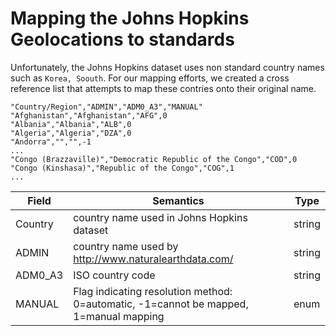 # Mapping the Johns Hopkins Geolocations to standards

Unfortunately, the Johns Hopkins dataset uses non standard country names such as `Korea, Soouth`. For our mapping efforts, we created a cross reference list that attempts to map these contries onto their original name.

```
"Country/Region","ADMIN","ADM0_A3","MANUAL"
"Afghanistan","Afghanistan","AFG",0
"Albania","Albania","ALB",0
"Algeria","Algeria","DZA",0
"Andorra","","",-1
...
"Congo (Brazzaville)","Democratic Republic of the Congo","COD",0
"Congo (Kinshasa)","Republic of the Congo","COG",1
...
```

| Field   | Semantics                                  | Type |
|---------|--------------------------------------------|------|
| Country | country name used in Johns Hopkins dataset | string | string |
| ADMIN   | country name used by http://www.naturalearthdata.com/ | string |
| ADM0_A3 | ISO country code | string |
| MANUAL | Flag indicating resolution method: 0=automatic, -1=cannot be mapped, 1=manual mapping | enum |
